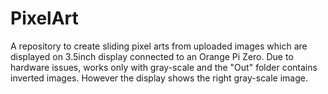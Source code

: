 # PixelArt
A repository to create sliding pixel arts from uploaded images which are displayed on 3.5inch display connected to an Orange Pi Zero. Due to hardware issues, works only with gray-scale and the "Out" folder contains inverted images. However the display shows the right gray-scale image.

